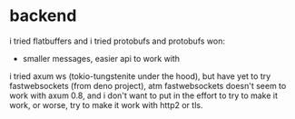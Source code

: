 # backend

i tried flatbuffers and i tried protobufs and protobufs won:
- smaller messages, easier api to work with

i tried axum ws (tokio-tungstenite under the hood), but have yet to try fastwebsockets (from deno project), atm fastwebsockets doesn't seem to work with axum 0.8, and i don't want to put in the effort to try to make it work, or worse, try to make it work with http2 or tls.

